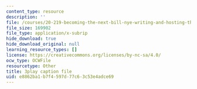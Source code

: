 ```yaml
---
content_type: resource
description: ''
file: /courses/20-219-becoming-the-next-bill-nye-writing-and-hosting-the-educational-show-january-iap-2015/e8862ba1b7f4597d77c63c53e4adce69_Docl3KOqnHI.srt
file_size: 169902
file_type: application/x-subrip
hide_download: true
hide_download_original: null
learning_resource_types: []
license: https://creativecommons.org/licenses/by-nc-sa/4.0/
ocw_type: OCWFile
resourcetype: Other
title: 3play caption file
uid: e8862ba1-b7f4-597d-77c6-3c53e4adce69
---
```

